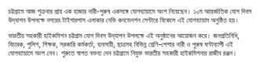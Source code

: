 চট্টগ্রামে আজ শুক্রবার প্রায় এক হাজার নারী-পুরুষ একসঙ্গে যোগব্যায়ামে অংশ নিয়েছেন। ১০ম আন্তর্জাতিক যোগ দিবস উদ্‌যাপন উপলক্ষে নগরের টাইগারপাস এলাকার নেভি কনভেনশন সেন্টারে বিকেলে এই যোগব্যায়াম অনুষ্ঠিত হয়।

ভারতীয় সহকারী হাইকমিশন চট্টগ্রাম যোগ দিবস উদ্‌যাপন উপলক্ষে এই অনুষ্ঠানের আয়োজন করে। জনপ্রতিনিধি, বিচারক, পুলিশ, শিক্ষক, সরকারি কর্মকর্তা, ব্যবসায়ী, ছাত্রসহ বিভিন্ন শ্রেণি–পেশার নারী ও পুরুষ ঘণ্টাব্যাপী এই যোগব্যায়ামে অংশ নেন। শুরুতে স্বাগত বক্তব্য দেন চট্টগ্রামে নিযুক্ত ভারতীয় সহকারী হাইকমিশনার রাজীব রঞ্জন। 
